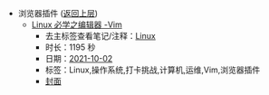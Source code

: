 - 浏览器插件 ([返回上层](../))
    - [Linux 必学之编辑器 -Vim](https://www.bilibili.com/video/BV17L4y1z7XJ)
        - 去主标签查看笔记/注释：[Linux](../tags/Linux.md)
        - 时长：1195 秒
        - 日期：[2021-10-02](../month/202110.md)
        - 标签：Linux,操作系统,打卡挑战,计算机,运维,Vim,浏览器插件
        - [封面](http://i0.hdslb.com/bfs/archive/040aa9ca1f984c7a4d586ccb751a2448550e1b98.jpg)
